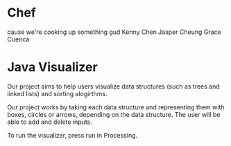 # Chef
cause we're cooking up something gud
Kenny Chen
Jasper Cheung
Grace Cuenca

# Java Visualizer

Our project aims to help users visualize data structures (such as trees and linked lists) and sorting alogirthms.

Our project works by taking each data structure and representing them with boxes, circles or arrows, depending on the data structure. The user will be able to add and delete inputs.

To run the visualizer, press run in Processing.

